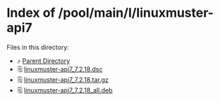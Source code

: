 
# Index of /pool/main/l/linuxmuster-api7
Files in this directory:
- ⤴ [Parent Directory](../)
- 🗒 [linuxmuster-api7_7.2.18.dsc](linuxmuster-api7_7.2.18.dsc)
- 🗒 [linuxmuster-api7_7.2.18.tar.gz](linuxmuster-api7_7.2.18.tar.gz)
- 🗒 [linuxmuster-api7_7.2.18_all.deb](linuxmuster-api7_7.2.18_all.deb)
